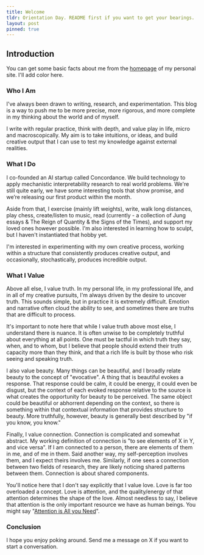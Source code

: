 ```yaml
---
title: Welcome
tldr: Orientation Day. README first if you want to get your bearings.
layout: post
pinned: true
---
```


## Introduction
You can get some basic facts about me from the [homepage](/) of my personal site. I'll add color here.

### Who I Am
I've always been drawn to writing, research, and experimentation. This blog is a way to push me to be more precise, more rigorous, and more complete in my thinking about the world and of myself.

I write with regular practice, think with depth, and value play in life, micro and macroscopically. My aim is to take intuitions, or ideas, and build creative output that I can use to test my knowledge against external realities.

### What I Do
I co-founded an AI startup called Concordance. We build technology to apply mechanistic interpretability research to real world problems. We're still quite early, we have some interesting tools that show promise, and we’re releasing our first product within the month.

Aside from that, I exercise (mainly lift weights), write, walk long distances, play chess, create/listen to music, read (currently - a collection of Jung essays & The Reign of Quantity & the Signs of the Times), and support my loved ones however possible. I'm also interested in learning how to sculpt, but I haven't instantiated that hobby yet.

I'm interested in experimenting with my own creative process, working within a structure that consistently produces creative output, and occasionally, stochastically, produces incredible output.

### What I Value
Above all else, I value truth. In my personal life, in my professional life, and in all of my creative pursuits, I'm always driven by the desire to uncover truth. This sounds simple, but in practice it is extremely difficult. Emotion and narrative often cloud the ability to see, and sometimes there are truths that are difficult to process.

It's important to note here that while I value truth above most else, I understand there is nuance. It is often unwise to be completely truthful about everything at all points. One must be tactful in which truth they say, when, and to whom, but I believe that people should extend their truth capacity more than they think, and that a rich life is built by those who risk seeing and speaking truth.

I also value beauty. Many things can be beautiful, and I broadly relate beauty to the concept of "evocative". A thing that is beautiful evokes a response. That response could be calm, it could be energy, it could even be disgust, but the context of each evoked response relative to the source is what creates the opportunity for beauty to be perceived. The same object could be beautiful or abhorrent depending on the context, so there is something within that contextual information that provides structure to beauty. More truthfully, however, beauty is generally best described by "if you know, you know."

Finally, I value connection. Connection is complicated and somewhat abstract. My working definition of connection is "to see elements of X in Y, and vice versa". If I am connected to a person, there are elements of them in me, and of me in them. Said another way, my self-perception involves them, and I expect theirs involves me. Similarly, if one sees a connection between two fields of research, they are likely noticing shared patterns between them. Connection is about shared components.

You'll notice here that I don't say explicitly that I value love. Love is far too overloaded a concept. Love is attention, and the quality/energy of that attention determines the shape of the love. Almost needless to say, I believe that attention is the only important resource we have as human beings. You might say "[Attention is All you Need](https://arxiv.org/abs/1706.03762)".

### Conclusion
I hope you enjoy poking around. Send me a message on X if you want to start a conversation.
